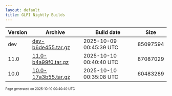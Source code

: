 ```yaml
---
layout: default
title: GLPI Nightly Builds
---
```


Version|Archive|Build date|Size
---|---|---|---
dev|[dev-b6de455.tar.gz](dev-b6de455.tar.gz)|2025-10-09 00:45:39 UTC|85097594
11.0|[11.0-b4a99f0.tar.gz](11.0-b4a99f0.tar.gz)|2025-10-10 00:40:40 UTC|87087029
10.0|[10.0-17a3b55.tar.gz](10.0-17a3b55.tar.gz)|2025-10-10 00:35:08 UTC|60483289

<font size="1">Page generated on 2025-10-10 00:40:40 UTC</font>
